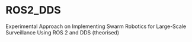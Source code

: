 # ROS2_DDS
Experimental Approach on Implementing Swarm Robotics for Large-Scale Surveillance Using ROS 2 and DDS (theorised)
